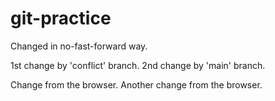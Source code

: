 # git-practice

Changed in no-fast-forward way.

1st change by 'conflict' branch.
2nd change by 'main' branch.

Change from the browser.
Another change from the browser.

